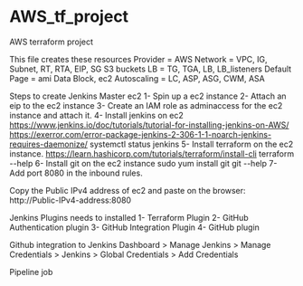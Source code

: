 # AWS_tf_project
AWS terraform project

This file creates these resources
Provider = AWS
Network = VPC, IG, Subnet, RT, RTA, EIP, SG
S3 buckets
LB = TG, TGA, LB, LB_listeners
Default Page = ami Data Block, ec2
Autoscaling = LC, ASP, ASG, CWM, ASA

Steps to create Jenkins Master ec2
1- Spin up a ec2 instance
2- Attach an eip to the ec2 instance
3- Create an IAM role as adminaccess for the ec2 instance and attach it.
4- Install jenkins on ec2
https://www.jenkins.io/doc/tutorials/tutorial-for-installing-jenkins-on-AWS/
https://exerror.com/error-package-jenkins-2-306-1-1-noarch-jenkins-requires-daemonize/
systemctl status jenkins
5- Install terraform on the ec2 instance.
https://learn.hashicorp.com/tutorials/terraform/install-cli
terraform --help
6- Install git on the ec2 instance
sudo yum install git 
git --help
7- Add port 8080 in the inbound rules.

Copy the Public IPv4 address of ec2 and paste on the browser:
http://Public-IPv4-address:8080

Jenkins Plugins needs to installed
1- Terraform Plugin
2- GitHub Authentication plugin
3- GitHub Integration Plugin
4- GitHub plugin

Github integration to Jenkins
Dashboard > Manage Jenkins > Manage Credentials > Jenkins > Global Credentials > Add Credentials

Pipeline job
